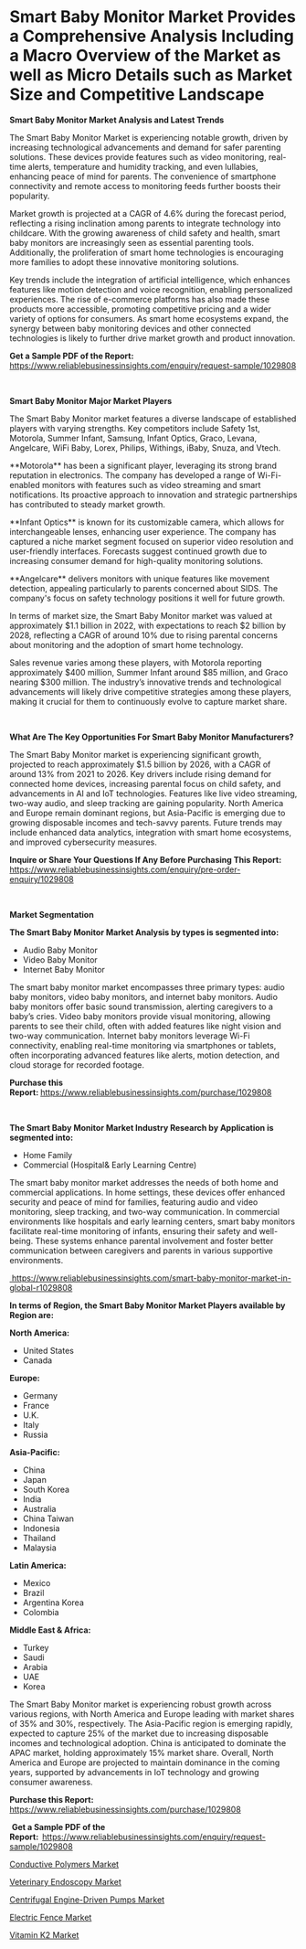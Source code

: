 <p><h1>Smart Baby Monitor Market Provides a Comprehensive Analysis Including a Macro Overview of the Market as well as Micro Details such as Market Size and Competitive Landscape</h1></p><p><strong>Smart Baby Monitor Market Analysis and Latest Trends</strong></p>
<p><p>The Smart Baby Monitor Market is experiencing notable growth, driven by increasing technological advancements and demand for safer parenting solutions. These devices provide features such as video monitoring, real-time alerts, temperature and humidity tracking, and even lullabies, enhancing peace of mind for parents. The convenience of smartphone connectivity and remote access to monitoring feeds further boosts their popularity.</p><p>Market growth is projected at a CAGR of 4.6% during the forecast period, reflecting a rising inclination among parents to integrate technology into childcare. With the growing awareness of child safety and health, smart baby monitors are increasingly seen as essential parenting tools. Additionally, the proliferation of smart home technologies is encouraging more families to adopt these innovative monitoring solutions.</p><p>Key trends include the integration of artificial intelligence, which enhances features like motion detection and voice recognition, enabling personalized experiences. The rise of e-commerce platforms has also made these products more accessible, promoting competitive pricing and a wider variety of options for consumers. As smart home ecosystems expand, the synergy between baby monitoring devices and other connected technologies is likely to further drive market growth and product innovation.</p></p>
<p><strong>Get a Sample PDF of the Report:&nbsp;</strong> <a href="https://www.reliablebusinessinsights.com/enquiry/request-sample/1029808">https://www.reliablebusinessinsights.com/enquiry/request-sample/1029808</a></p>
<p>&nbsp;</p>
<p><strong>Smart Baby Monitor Major Market Players</strong></p>
<p><p>The Smart Baby Monitor market features a diverse landscape of established players with varying strengths. Key competitors include Safety 1st, Motorola, Summer Infant, Samsung, Infant Optics, Graco, Levana, Angelcare, WiFi Baby, Lorex, Philips, Withings, iBaby, Snuza, and Vtech. </p><p>**Motorola** has been a significant player, leveraging its strong brand reputation in electronics. The company has developed a range of Wi-Fi-enabled monitors with features such as video streaming and smart notifications. Its proactive approach to innovation and strategic partnerships has contributed to steady market growth.</p><p>**Infant Optics** is known for its customizable camera, which allows for interchangeable lenses, enhancing user experience. The company has captured a niche market segment focused on superior video resolution and user-friendly interfaces. Forecasts suggest continued growth due to increasing consumer demand for high-quality monitoring solutions. </p><p>**Angelcare** delivers monitors with unique features like movement detection, appealing particularly to parents concerned about SIDS. The company's focus on safety technology positions it well for future growth. </p><p>In terms of market size, the Smart Baby Monitor market was valued at approximately $1.1 billion in 2022, with expectations to reach $2 billion by 2028, reflecting a CAGR of around 10% due to rising parental concerns about monitoring and the adoption of smart home technology.</p><p>Sales revenue varies among these players, with Motorola reporting approximately $400 million, Summer Infant around $85 million, and Graco nearing $300 million. The industry’s innovative trends and technological advancements will likely drive competitive strategies among these players, making it crucial for them to continuously evolve to capture market share.</p></p>
<p>&nbsp;</p>
<p><strong>What Are The Key Opportunities For Smart Baby Monitor Manufacturers?</strong></p>
<p><p>The Smart Baby Monitor market is experiencing significant growth, projected to reach approximately $1.5 billion by 2026, with a CAGR of around 13% from 2021 to 2026. Key drivers include rising demand for connected home devices, increasing parental focus on child safety, and advancements in AI and IoT technologies. Features like live video streaming, two-way audio, and sleep tracking are gaining popularity. North America and Europe remain dominant regions, but Asia-Pacific is emerging due to growing disposable incomes and tech-savvy parents. Future trends may include enhanced data analytics, integration with smart home ecosystems, and improved cybersecurity measures.</p></p>
<p><strong>Inquire or Share Your Questions If Any Before Purchasing This Report:</strong> <a href="https://www.reliablebusinessinsights.com/enquiry/pre-order-enquiry/1029808">https://www.reliablebusinessinsights.com/enquiry/pre-order-enquiry/1029808</a></p>
<p>&nbsp;</p>
<p><strong>Market Segmentation</strong></p>
<p><strong>The Smart Baby Monitor Market Analysis by types is segmented into:</strong></p>
<p><ul><li>Audio Baby Monitor</li><li>Video Baby Monitor</li><li>Internet Baby Monitor</li></ul></p>
<p><p>The smart baby monitor market encompasses three primary types: audio baby monitors, video baby monitors, and internet baby monitors. Audio baby monitors offer basic sound transmission, alerting caregivers to a baby’s cries. Video baby monitors provide visual monitoring, allowing parents to see their child, often with added features like night vision and two-way communication. Internet baby monitors leverage Wi-Fi connectivity, enabling real-time monitoring via smartphones or tablets, often incorporating advanced features like alerts, motion detection, and cloud storage for recorded footage.</p></p>
<p><strong>Purchase this Report:&nbsp;</strong><a href="https://www.reliablebusinessinsights.com/purchase/1029808">https://www.reliablebusinessinsights.com/purchase/1029808</a></p>
<p>&nbsp;</p>
<p><strong>The Smart Baby Monitor Market Industry Research by Application is segmented into:</strong></p>
<p><ul><li>Home Family</li><li>Commercial (Hospital& Early Learning Centre)</li></ul></p>
<p><p>The smart baby monitor market addresses the needs of both home and commercial applications. In home settings, these devices offer enhanced security and peace of mind for families, featuring audio and video monitoring, sleep tracking, and two-way communication. In commercial environments like hospitals and early learning centers, smart baby monitors facilitate real-time monitoring of infants, ensuring their safety and well-being. These systems enhance parental involvement and foster better communication between caregivers and parents in various supportive environments.</p></p>
<p><a href="https://www.reliablebusinessinsights.com/smart-baby-monitor-market-in-global-r1029808">&nbsp;https://www.reliablebusinessinsights.com/smart-baby-monitor-market-in-global-r1029808</a></p>
<p><strong>In terms of Region, the Smart Baby Monitor Market Players available by Region are:</strong></p>
<p>
    <p> <strong> North America: </strong>
        <ul>
            <li>United States</li>
            <li>Canada</li>
        </ul>
        </p> 
    <p> <strong> Europe: </strong>
        <ul>
            <li>Germany</li>
            <li>France</li>
            <li>U.K.</li>
            <li>Italy</li>
            <li>Russia</li>
        </ul>
        </p> 
    <p> <strong> Asia-Pacific: </strong>
        <ul>
            <li>China</li>
            <li>Japan</li>
            <li>South Korea</li>
            <li>India</li>
            <li>Australia</li>
            <li>China Taiwan</li>
            <li>Indonesia</li>
            <li>Thailand</li>
            <li>Malaysia</li>
        </ul>
        </p> 
    <p> <strong> Latin America: </strong>
        <ul>
            <li>Mexico</li>
            <li>Brazil</li>
            <li>Argentina Korea</li>
            <li>Colombia</li>
        </ul>
        </p> 
    <p> <strong> Middle East & Africa: </strong>
        <ul>
            <li>Turkey</li>
            <li>Saudi</li>
            <li>Arabia</li>
            <li>UAE</li>
            <li>Korea</li>
        </ul>
    </p>
    </p>
<p><p>The Smart Baby Monitor market is experiencing robust growth across various regions, with North America and Europe leading with market shares of 35% and 30%, respectively. The Asia-Pacific region is emerging rapidly, expected to capture 25% of the market due to increasing disposable incomes and technological adoption. China is anticipated to dominate the APAC market, holding approximately 15% market share. Overall, North America and Europe are projected to maintain dominance in the coming years, supported by advancements in IoT technology and growing consumer awareness.</p></p>
<p><strong>Purchase this Report: </strong><a href="https://www.reliablebusinessinsights.com/purchase/1029808">https://www.reliablebusinessinsights.com/purchase/1029808</a></p>
<p>&nbsp;<strong>Get a Sample PDF of the Report:&nbsp;&nbsp;</strong><a href="https://www.reliablebusinessinsights.com/enquiry/request-sample/1029808">https://www.reliablebusinessinsights.com/enquiry/request-sample/1029808</a></p>
<p><strong></strong></p>
<p><p><a href="https://www.linkedin.com/pulse/conductive-polymers-market-forecast-global-trends-analysis-ob65c?trackingId=22qpTQLDR5iyB%2FOYgOS%2FLA%3D%3D">Conductive Polymers Market</a></p><p><a href="https://www.linkedin.com/pulse/global-veterinary-endoscopy-market-opportunities-wsrxe?trackingId=LvptEZM%2BQfWoEYRkefRsfA%3D%3D">Veterinary Endoscopy Market</a></p><p><a href="https://github.com/zzflqewx24/Market-Research-Report-List-1/blob/main/centrifugal-engine-driven-pumps-market.md">Centrifugal Engine-Driven Pumps Market</a></p><p><a href="https://www.linkedin.com/pulse/market-forecast-global-electric-fence-trends-impact-analysis-2gdxc?trackingId=w6KAvlq6Sda%2BIe0deMbelg%3D%3D">Electric Fence Market</a></p><p><a href="https://www.linkedin.com/pulse/vitamin-k2-market-global-regional-analysis-2024-2031-pmvve?trackingId=mMst42JJRuWkuU0eUPjaTA%3D%3D">Vitamin K2 Market</a></p></p>